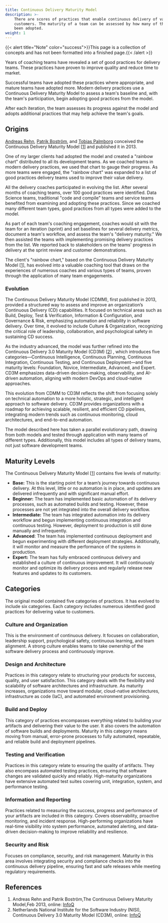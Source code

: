 ```yaml
---
title: Continuous Delivery Maturity Model
description: >-
    There are scores of practices that enable continuous delivery of value to 
    customers. The maturity of a team can be assessed by how many of them have 
    been adopted.
weight: 1
---
```


{{< alert title="Note" color="success">}}This page is a collection of concepts and has not been formatted into a finished page.{{< /alert >}}

Years of coaching teams have revealed a set of good practices for delivery teams. These practices have proven to improve quality and reduce time to market.

Successful teams have adopted these practices where appropriate, and mature teams have adopted more. Modern delivery practices use a Continuous Delivery Maturity Model to assess a team's baseline and, with the team's participation, begin adopting good practices from the model.

After each iteration, the team assesses its progress against the model and adopts additional practices that may help achieve the team's goals.

## Origins

 [Andreas Rehn](https://www.infoq.com/profile/Andreas-Rehn/), [Patrik Boström](https://www.infoq.com/profile/Patrik-Boström/), and [Tobias Palmborg](https://www.infoq.com/profile/Tobias-Palmborg/) conceived the Continuous Delivery Maturity Model [[1](#1)] and published it in 2013.

One of my larger clients had adopted the model and created a "rainbow chart" distributed to all its development teams. As we coached teams in modern delivery practices, we used that chart to gauge their progress. As more teams were engaged, the "rainbow chart" was expanded to a list of good practices delivery teams used to improve their value delivery.

All the delivery coaches participated in evolving the list. After several months of coaching teams, over 100 good practices were identified. Data Science teams, traditional "code and compile" teams and service teams benefited from examining and adopting these practices. Since we coached many different team types, good practices from all types were added to the model.

As part of each team's coaching engagement, coaches would sit with the team for an iteration (sprint) and set baselines for several delivery metrics, document a team's workflow, and assess the team's "delivery maturity." We then assisted the teams with implementing promising delivery practices from the list. We reported back to stakeholders on the teams' progress in delivery at the sprint review and customer demonstrations.

The client's "rainbow chart," based on the Continuous Delivery Maturity Model [[1](#1)], has evolved into a valuable coaching tool that draws on the experiences of numerous coaches and various types of teams, proven through the application of many team engagements. 

### Evolution

The Continuous Delivery Maturity Model (CDMM), first published in 2013, provided a structured way to assess and improve an organization’s Continuous Delivery (CD) capabilities. It focused on technical areas such as Build, Deploy, Test & Verification, Information & Configuration, and Governance & Risk, emphasizing automation and reliability in software delivery. Over time, it evolved to include Culture & Organization, recognizing the critical role of leadership, collaboration, and psychological safety in sustaining CD success.

As the industry advanced, the model was further refined into the Continuous Delivery 3.0 Maturity Model (CD3M) [[2](#2)] , which introduces five categories—Continuous Intelligence, Continuous Planning, Continuous Integration, Continuous Testing, and Continuous Deployment—and five maturity levels: Foundation, Novice, Intermediate, Advanced, and Expert. CD3M emphasizes data-driven decision-making, observability, and AI-driven automation, aligning with modern DevOps and cloud-native approaches.

This evolution from CDMM to CD3M reflects the shift from focusing solely on technical automation to a more holistic, strategic, and intelligent approach to software delivery. CD3M provides organizations with a roadmap for achieving scalable, resilient, and efficient CD pipelines, integrating modern trends such as continuous monitoring, cloud architectures, and end-to-end automation.

The model described here has taken a parallel evolutionary path, drawing from both models and tested through application with many teams of different types. Additionally, this model includes all types of delivery teams, not just software development teams.

## Maturity Levels

The  Continuous Delivery Maturity Model [[1](#1)] contains five levels of maturity:
- **Base:** This is the starting point for a team’s journey towards continuous delivery. At this level, little or no automation is in place, and updates are delivered infrequently and with significant manual effort.
- **Beginner:** The team has implemented basic automation of its delivery processes, such as automated builds and testing. However, these processes are not yet integrated into the overall delivery workflow.
- **Intermediate:** The team has integrated automation into its delivery workflow and begun implementing continuous integration and continuous testing. However, deployment to production is still done manually and infrequently.
- **Advanced**: The team has implemented continuous deployment and begun experimenting with different deployment strategies. Additionally, it will monitor and measure the performance of the systems in production.
- **Expert:** The team has fully embraced continuous delivery and established a culture of continuous improvement. It will continuously monitor and optimize its delivery process and regularly release new features and updates to its customers.

## Categories
The original model contained five categories of practices. It has evolved to include six categories. Each category includes numerous identified good practices for delivering value to customers.

### Culture and Organization

This is the environment of continuous delivery. It focuses on collaboration, leadership support, psychological safety, continuous learning, and team alignment. A strong culture enables teams to take ownership of the software delivery process and continuously improve.

### Design and Architecture

Practices in this category relate to structuring your products for success, quality, and user satisfaction. This category deals with the flexibility and scalability of software architectures and infrastructure. As maturity increases, organizations move toward modular, cloud-native architectures, infrastructure as code (IaC), and automated environment provisioning.

### Build and Deploy

This category of practices encompasses everything related to building your artifacts and delivering their value to the user. It also covers the automation of software builds and deployments. Maturity in this category means moving from manual, error-prone processes to fully automated, repeatable, and reliable build and deployment pipelines.

### Testing and Verification

Practices in this category relate to ensuring the quality of artifacts. They also encompass automated testing practices, ensuring that software changes are validated quickly and reliably. High-maturity organizations have extensive automated test suites covering unit, integration, system, and performance testing.

### Information and Reporting

Practices related to measuring the success, progress and performance of your artifacts are included in this category. Covers observability, proactive monitoring, and incident response. High-performing organizations have real-time visibility into system performance, automated alerting, and data-driven decision-making to improve reliability and resilience.

### Security and Risk

Focuses on compliance, security, and risk management. Maturity in this area involves integrating security and compliance checks into the continuous delivery pipeline, ensuring fast and safe releases while meeting regulatory requirements.


## References
<ol>
  <li id="1">Andreas Rehn and Patrik Boström,The Continuous Delivery Maturity Model,Feb 2013, online: <a href="https://www.infoq.com/articles/Continuous-Delivery-Maturity-Model/">InfoQ</a></li>
    <li id="2">Netherlands National Institute for the Software Industry (NISI), Continuous Delivery 3.0 Maturity Model (CD3M), online: <a href="https://nisi.nl/continuousdelivery/articles/maturity-model">InfoQ</a></li>
</ol>